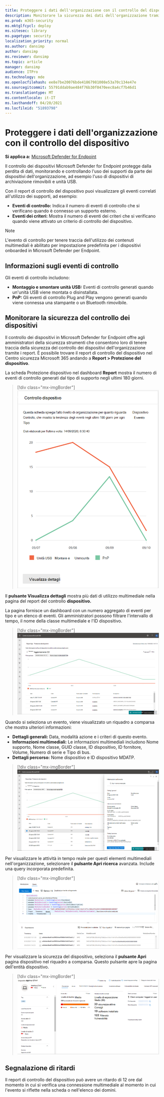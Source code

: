 ```yaml
---
title: Proteggere i dati dell'organizzazione con il controllo del dispositivo
description: Monitorare la sicurezza dei dati dell'organizzazione tramite i report di controllo dei dispositivi.
ms.prod: m365-security
ms.mktglfcycl: deploy
ms.sitesec: library
ms.pagetype: security
localization_priority: normal
ms.author: dansimp
author: dansimp
ms.reviewer: dansimp
ms.topic: article
manager: dansimp
audience: ITPro
ms.technology: mde
ms.openlocfilehash: ee8e7be20076bde41867981008e53a70c134e47e
ms.sourcegitcommit: 55791ddab9ae484f76b30f0470eec8a4cf7b46d1
ms.translationtype: MT
ms.contentlocale: it-IT
ms.lasthandoff: 04/20/2021
ms.locfileid: "51893798"
---
```

# <a name="protect-your-organizations-data-with-device-control"></a>Proteggere i dati dell'organizzazione con il controllo del dispositivo

**Si applica a:** [Microsoft Defender for Endpoint](https://go.microsoft.com/fwlink/p/?linkid=2069559)

Il controllo dei dispositivi Microsoft Defender for Endpoint protegge dalla perdita di dati, monitorando e controllando l'uso dei supporti da parte dei dispositivi dell'organizzazione, ad esempio l'uso di dispositivi di archiviazione rimovibili e unità USB.

Con il report di controllo del dispositivo puoi visualizzare gli eventi correlati all'utilizzo dei supporti, ad esempio:

- **Eventi di controllo:** Indica il numero di eventi di controllo che si verificano quando è connesso un supporto esterno.
- **Eventi dei criteri:** Mostra il numero di eventi dei criteri che si verificano quando viene attivato un criterio di controllo del dispositivo.

> [!NOTE]
> L'evento di controllo per tenere traccia dell'utilizzo dei contenuti multimediali è abilitato per impostazione predefinita per i dispositivi onboarded in Microsoft Defender per Endpoint.

## <a name="understanding-the-audit-events"></a>Informazioni sugli eventi di controllo

Gli eventi di controllo includono:

- **Montaggio e smontare unità USB:** Eventi di controllo generati quando un'unità USB viene montata o disinstallata.
- **PnP:** Gli eventi di controllo Plug and Play vengono generati quando viene connessa una stampante o un Bluetooth rimovibile.

## <a name="monitor-device-control-security"></a>Monitorare la sicurezza del controllo dei dispositivi

Il controllo dei dispositivi in Microsoft Defender for Endpoint offre agli amministratori della sicurezza strumenti che consentono loro di tenere traccia della sicurezza del controllo dei dispositivi dell'organizzazione tramite i report. È possibile trovare il report di controllo del dispositivo nel Centro sicurezza Microsoft 365 andando a **Report > Protezione del dispositivo**.

La scheda Protezione dispositivo nel dashboard **Report** mostra il numero di eventi di controllo generati dal tipo di supporto negli ultimi 180 giorni.

> [!div class="mx-imgBorder"]
> ![DeviceControlReportCard](images/devicecontrolcard.png)

Il **pulsante Visualizza dettagli** mostra più dati di utilizzo multimediale nella pagina del report del controllo **dispositivo.**

La pagina fornisce un dashboard con un numero aggregato di eventi per tipo e un elenco di eventi. Gli amministratori possono filtrare l'intervallo di tempo, il nome della classe multimediale e l'ID dispositivo.

> [!div class="mx-imgBorder"]
> ![DeviceControlReportDetails](images/Detaileddevicecontrolreport.png)

Quando si seleziona un evento, viene visualizzato un riquadro a comparsa che mostra ulteriori informazioni:

- **Dettagli generali:** Data, modalità azione e i criteri di questo evento.
- **Informazioni multimediali:** Le informazioni multimediali includono Nome supporto, Nome classe, GUID classe, ID dispositivo, ID fornitore, Volume, Numero di serie e Tipo di bus.
- **Dettagli percorso:** Nome dispositivo e ID dispositivo MDATP.

> [!div class="mx-imgBorder"]
> ![FilterOnDeviceControlReport](images/devicecontrolreportfilter.png)

Per visualizzare le attività in tempo reale per questi elementi multimediali nell'organizzazione, selezionare il **pulsante Apri ricerca** avanzata. Include una query incorporata predefinita.

> [!div class="mx-imgBorder"]
> ![QueryOnDeviceControlReport](images/Devicecontrolreportquery.png)

Per visualizzare la sicurezza del dispositivo, seleziona il **pulsante Apri** pagina dispositivo nel riquadro a comparsa. Questo pulsante apre la pagina dell'entità dispositivo.

> [!div class="mx-imgBorder"]
> ![DeviceEntityPage](images/Devicesecuritypage.png)

## <a name="reporting-delays"></a>Segnalazione di ritardi

Il report di controllo del dispositivo può avere un ritardo di 12 ore dal momento in cui si verifica una connessione multimediale al momento in cui l'evento si riflette nella scheda o nell'elenco dei domini.
